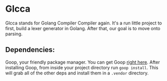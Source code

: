 # Glcca
Glcca stands for Golang Compiler Compiler again. It's a run little project to first, build a lexer generator in Golang. After that, our goal is to move onto parsing.

## Dependencies:

Goop, your friendly package manager. You can get Goop [right here](https://github.com/nitrous-io/goop).
After installing Goop, from inside your project directory run `goop install`. This will grab all of the other deps and install them in a `.vendor` directory.
